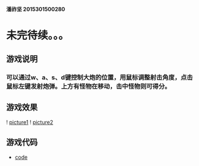 #### 潘祚坚 2015301500280

# 未完待续。。。

## 游戏说明
### 可以通过w、a、s、d键控制大炮的位置，用鼠标调整射击角度，点击鼠标左键发射炮弹。上方有怪物在移动，击中怪物则可得分。
## 游戏效果
! [picture1](https://github.com/paaaaaan/Computational_physics_2015301500280/blob/files/picture23.png)
! [picture2](https://github.com/paaaaaan/Computational_physics_2015301500280/blob/files/picture24.png)
## 游戏代码
- [code](https://github.com/paaaaaan/Computational_physics_2015301500280/blob/files/code9.0)


